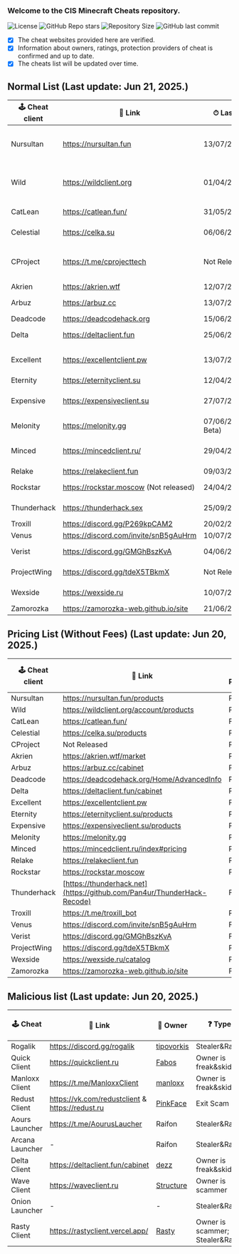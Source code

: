 ### Welcome to the CIS Minecraft Cheats repository.
![License](https://img.shields.io/github/license/cframe1337/CISMinecraftCheats) ![GitHub Repo stars](https://img.shields.io/github/stars/cframe1337/CISMinecraftCheats)
![Repository Size](https://img.shields.io/github/repo-size/cframe1337/CISMinecraftCheats) ![GitHub last commit](https://img.shields.io/github/last-commit/cframe1337/CISMinecraftCheats)


- [x] The cheat websites provided here are verified.
- [x] Information about owners, ratings, protection providers of cheat is confirmed and up to date.
- [x] The cheats list will be updated over time.

## Normal List (Last update: Jun 21, 2025.)

| 🕹 Cheat client | 🔗 Link                                | ⏱ Last Update           | 📑 Versions                          | 🌟 Rating (of 100) | 👑 Owner                                                       | 🛡 Protection               | 💰 Paid            | 💸 Free ver.         |
| --------------- | -------------------------------------- | ----------------------- | ------------------------------------ | ------------------ | -------------------------------------------------------------- | --------------------------- | ------------------ | -------------------- |
| Nursultan       | https://nursultan.fun                  | 13/07/2025              | 1.12.2, 1.16.5, 1.21.4(Not released) | 68.18              | [CrashSystem](https://discord.com/users/1225495473234641009)   | Argentoz                    | Paid               | No                   |
| Wild            | https://wildclient.org                 | 01/04/2025              | 1.20(Not Released), 1.16.5, 1.19.2   | 49.09              | [zanolka](https://discord.com/users/532120976440164352)        | Bodyaha                     | Paid               | No                   |
| CatLean         | https://catlean.fun/                   | 31/05/2025              | 1.21.4(Open Beta)                    | -                  | [Pan4ur](https://discord.com/users/532547459692625941)         | Custom                      | Yes                | Yes(OBT as Freemium) |
| Celestial       | https://celka.su                       | 06/06/2025              | 1.12.2, 1.16.5                       | 61.09              | [Smertnix](https://discord.com/users/880503910622691349)       | Argentoz                    | Paid               | No                   |
| CProject        | https://t.me/cprojecttech              | Not Released            | 1.9-1.21(Not released)(Inject)       | Not Released       | [Myszkin](https://t.me/mousej123)                              | Custom                      | Paid(Not released) | No                   |
| Akrien          | https://akrien.wtf                     | 12/07/2024              | 1.16.5                               | 71.82              | [Fals3R](https://t.me/Fals3R)                                  | Fals3R, Argentoz            | Paid               | No                   |
| Arbuz           | https://arbuz.cc                       | 13/07/2025              | 1.16.5                               | 56.36              | [wxshuzx](https://discord.com/users/1047739286964932608)       | SerjTarasov, Bodyaha        | Paid               | No                   |
| Deadcode        | https://deadcodehack.org               | 15/06/2024              | 1.16.5                               | 31.82              | [gish_reloadead](https://discord.com/users/790439129703907378) | GishReloadead               | Free               | Yes(Freemium)        |
| Delta           | https://deltaclient.fun                | 25/06/2025              | 1.16.5                               | 35.45              | [dezz](https://t.me/dezztoper)                                 | SerjTarasov, Bodyaha        | Paid               | No                   |
| Excellent       | https://excellentclient.pw             | 13/07/2025              | 1.8.9(Not released), 1.16.5          | 44.55              | [sheluvparis](https://discord.com/users/1064671203782037555)   | kotopushka1337              | Paid               | No                   |
| Eternity        | https://eternityclient.su              | 12/04/2025              | 1.21.1                               | 52.27              | [dream1xd](https://discord.com/users/1071453360521232467)      | dream1xd                    | Paid               | No                   |
| Expensive       | https://expensiveclient.su             | 27/07/2024              | 1.16.5, 1.21.1(Not Released)         | 48.18              | [dedinsiduss](https://discord.com/users/1163387041455812668)   | Argentoz                    | Paid               | No                   |
| Melonity        | https://melonity.gg                    | 07/06/2025(Closed Beta) | 1.16.5                               | Not Released       | [Stanislav Minaev](https://vk.com/minaev_hack)                 | Custom                      | Paid(Not released) | No                   |
| Minced          | https://mincedclient.ru/               | 29/04/2025              | 1.12.2, 1.16.5, 1.20.1               | 60.91              | [Tuskiewicz](https://discord.com/users/719410334892294285)     | kotopushka1337              | Paid               | No                   |
| Relake          | https://relakeclient.fun               | 09/03/2025              | 1.16.5                               | 43.64              | [kotopushka1337](https://t.me/imkotopushka)                    | kotopushka1337              | Paid               | No                   |
| Rockstar        | https://rockstar.moscow (Not releаsed) | 24/04/2025(Alpha)       | 1.16.5                               | Not Released       | [ConeTin](https://discord.com/users/627722840992514061)        | Custom                      | Paid(Not released) | Yes                  |
| Thunderhack     | https://thunderhack.sex                | 25/09/2024              | 1.21                                 | 76.36              | [Pan4ur](https://discord.com/users/532547459692625941)         | NonProtected (Open Source)  | Free               | Yes                  |
| Troxill         | https://discord.gg/P269kpCAM2          | 20/02/2025              | 1.16.5(Inject)                       | 51.82              | [ZDCoder](https://discord.com/users/702890438436192290)        | Custom                      | Yes                | No                   |
| Venus           | https://discord.com/invite/snB5gAuHrm  | 10/07/2025              | 1.16.5                               | 50.0               | [KatanaKio](https://t.me/Katana_kio)                           | Custom                      | No                 | Yes                  |
| Verist          | https://discord.gg/GMGhBszKvA          | 04/06/2025              | 1.16.5                               | -                  | [Kasper](https://discord.com/users/665501855060721704)         | NonProtected(Closed Source) | Free               | Yes                  |
| ProjectWing     | https://discord.gg/tdeX5TBkmX          | Not Released            | 1.20.x(Not Released)                 | Not Released       | [ecstasy](https://discord.com/users/1043642188522848296)       | Custom                      | Paid(Not released) | No                   |
| Wexside         | https://wexside.ru                     | 10/07/2025              | 1.16.5                               | 69.09              | [Wendovsky](https://t.me/fordigitalcurrency)                   | Wendovsky, Markushv         | Paid               | No                   |
| Zamorozka       | https://zamorozka-web.github.io/site   | 21/06/2023              | 1.16.5                               | 70.91              | [Shalopay](https://t.me/sun_r0se)                              | Custom                      | Free               | Yes                  |

## Pricing List (Without Fees) (Last update: Jun 20, 2025.)

| 🕹 Cheat client | 🔗 Link                                                                 | 💰 Paid | 💰 30 Days | 💰 365 Days | 💰 Lifetime | 💰 Premium | 💰 Paid Testing | 💰 HWID Reset |
| --------------- | ----------------------------------------------------------------------- | ------- | ---------- | ----------- | ----------- | ---------- | --------------- | ------------- |
| Nursultan       | https://nursultan.fun/products                                          | Paid    | 349₽       | 549₽        | 699₽        | 299₽       | 1049₽           | 299₽          |
| Wild            | https://wildclient.org/account/products                                 | Paid    | 299₽       | 449₽        | 499₽        | -          | 800₽            | 270₽          |
| CatLean         | https://catlean.fun/                                                    | Free    | -          | -           | -           | -          | -               | -             |
| Celestial       | https://celka.su/products                                               | Paid    | 310₽       | 499₽        | 599₽        | -          | -               | 305₽          |
| CProject        | Not Released                                                            | Paid    | -          | -           | -           | -          | -               | -             |
| Akrien          | https://akrien.wtf/market                                               | Paid    | 299₽       | -           | 749₽        | -          | -               | 299₽          |
| Arbuz           | https://arbuz.cc/cabinet                                                | Paid    | 299₽       | 499₽        | 599₽        | -          | -               | 152₽          |
| Deadcode        | https://deadcodehack.org/Home/AdvancedInfo                              | Paid    | 305₽       | -           | 599₽        | -          | -               | -             |
| Delta           | https://deltaclient.fun/cabinet                                         | Paid    | 349₽       | -           | 649₽        | 250₽       | 799₽            | 250₽          |
| Excellent       | https://excellentclient.pw                                              | Paid    | -          | -           | -           | -          | -               | -             |
| Eternity        | https://eternityclient.su/products                                      | Paid    | 160₽       | -           | 400₽        | -          | -               | -             |
| Expensive       | https://expensiveclient.su/products                                     | Paid    | 310₽       | 499₽        | 599₽        | -          | -               | 305₽          |
| Melonity        | https://melonity.gg                                                     | Paid    | 500₽       | 3780₽       | -           | -          | -               | -             |
| Minced          | https://mincedclient.ru/index#pricing                                   | Paid    | 299₽       | -           | 599₽        | -          | -               | 250₽          |
| Relake          | https://relakeclient.fun                                                | Paid    | -          | -           | -           | -          | -               | -             |
| Rockstar        | https://rockstar.moscow                                                 | Paid    | -          | -           | -           | -          | 1000₽           | -             |
| Thunderhack     | [https://thunderhack.net](https://github.com/Pan4ur/ThunderHack-Recode) | Free    | -          | -           | -           | -          | -               | -             |
| Troxill         | https://t.me/troxill_bot                                                | Paid    | 400₽       | -           | 2355₽       | -          | 1100₽           | 200₽          |
| Venus           | https://discord.com/invite/snB5gAuHrm                                   | Free    | -          | -           | -           | -          | -               | -             |
| Verist          | https://discord.gg/GMGhBszKvA                                           | Free    | -          | -           | -           | -          | -               | -             |
| ProjectWing     | https://discord.gg/tdeX5TBkmX                                           | Paid    | -          | -           | -           | -          | -               | -             |
| Wexside         | https://wexside.ru/catalog                                              | Paid    | 349₽       | -           | 649₽        | -          | 949₽            | 299₽          |
| Zamorozka       | https://zamorozka-web.github.io/site                                    | Free    | -          | -           | -           | -          | -               | -             |

## Malicious list (Last update: Jun 20, 2025.)

| 🕹 Cheat        | 🔗 Link                                         | 👑 Owner                                                   | ❓ Type                        | 💰 Paid | 💸 Free ver. |
| --------------- | ----------------------------------------------- | ---------------------------------------------------------- | ----------------------------- | ------- | ------------ |
| Rogalik         | https://discord.gg/rogalik                      | [tipovorkis](https://discord.com/users/626283087684304897) | Stealer&Rat                   | Yes     | Yes          |
| Quick Client    | https://quickclient.ru                          | [Fabos](https://discord.com/users/974660866203062322)      | Owner is freak&skidder        | Yes     | No           |
| Manloxx Client  | https://t.me/ManloxxClient                      | [manloxx](https://t.me/manloxx1337)                        | Owner is freak&skidder        | Yes     | No           |
| Redust Client   | https://vk.com/redustclient & https://redust.ru | [PinkFace](tg://user?id=1263978335)                        | Exit Scam                     | Yes     | No           |
| Aours Launcher  | https://t.me/AourusLaucher                      | Raifon                                                     | Stealer&Rat                   | No      | Yes          |
| Arcana Launcher | -                                               | Raifon                                                     | Stealer&Rat                   | No      | Yes          |
| Delta Client    | https://deltaclient.fun/cabinet                 | [dezz](https://t.me/dezztoper)                             | Owner is freak&skidder        | Yes     | No           |
| Wave Client     | https://waveclient.ru                           | [Structure](https://t.me/alexrecell)                       | Owner is scammer              | Yes     | No           |
| Onion Launcher  | -                                               | -                                                          | Stealer&Rat                   | No      | Yes          |
| Rasty Client    | https://rastyclient.vercel.app/                 | [Rasty](https://discord.com/users/901116776862060644)      | Owner is scammer; Stealer&Rat | Yes     | No           |

